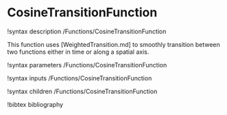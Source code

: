# CosineTransitionFunction

!syntax description /Functions/CosineTransitionFunction

This function uses [WeightedTransition.md] to smoothly transition
between two functions either in time or along a spatial axis.

!syntax parameters /Functions/CosineTransitionFunction

!syntax inputs /Functions/CosineTransitionFunction

!syntax children /Functions/CosineTransitionFunction

!bibtex bibliography
